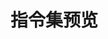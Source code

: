 # 指令集预览

<script setup>
import { ref, computed } from 'vue';

const directives = ref([
  {
    name: 'v-copy',
    description: '一键复制文本内容，支持动态文本和复制状态反馈',
    link: '/vuedir/directives/copy',
    category: '交互类'
  },
  {
    name: 'v-focus',
    description: '自动聚焦表单元素，提升表单交互体验',
    link: '/vuedir/directives/focus',
    category: '表单类'
  },
  {
    name: "v-pwdvisible",
    description: "密码可见性切换功能",
    link: "/vuedir/directives/pwdvisible",
    category: '表单类'
  },
  {
    name: "v-clearable",
    description: "为输入框或文本域添加一个清除按钮，点击后可以快速清空内容",
    link: "/vuedir/directives/clearable",
    category: '表单类'
  },
  {
    name: "v-debounce",
    description: "防抖函数，用于减少事件触发频率",
    link: "/vuedir/directives/debounce",
    category: '交互类'
  },
  {
    name: "v-throttle",
    description: "节流函数，用于控制事件触发频率",
    link: "/vuedir/directives/throttle",
    category: '交互类'
  },
  {
    name: 'v-highlight',
    description: '灵活的文本高亮效果，支持多种颜色格式和自动对比度',
    link: '/vuedir/directives/highlight',
    category: '视觉类'
  },
  {
    name: 'v-watermarker',
    description: '为元素添加水印效果，支持自定义水印文本和样式',
    link: '/vuedir/directives/watermarker',
    category: '视觉类'
  },
  {
    name: 'v-longpress',
    description: '长按事件功能，支持自定义长按时间',
    link: '/vuedir/directives/longpress',
    category: '交互类'
  },
  {
    name: 'v-spare',
    description: '处理图片加载失败场景，自动切换到备用图片',
    link: '/vuedir/directives/spare',
    category: '视觉类'
  },
  {
    name: 'v-doubleclick',
    description: '双击事件处理，提供更丰富的交互方式',
    link: '/vuedir/directives/doubleclick',
    category: '交互类'
  },
  {
    name: 'v-threeclick',
    description: '三击事件处理，支持自定义三击时间',
    link: '/vuedir/directives/threeclick',
    category: '交互类' 
  },
  {
    name: "v-drag",
    description: '创建可拖动的元素，支持设置范围、设置回掉函数',
    link: '/vuedir/directives/drag',
    category: '交互类'
  },
  {
    name: 'v-countup',
    description: '数字滚动动画效果，支持指定目标数值或使用元素内容作为目标值',
    link: '/vuedir/directives/countup',
    category: '视觉类'
  },
  {
    name: 'v-lazyload',
    description: '图片懒加载功能，支持自定义加载时机',
    link: '/vuedir/directives/lazyload',
    category: '视觉类'
  }
]);

const categories = {
  '交互类': 'var(--vp-c-brand)',
  '视觉类': 'var(--vp-c-green)',
  '表单类': 'var(--vp-c-yellow)'
};

const groupedDirectives = computed(() => {
  const groups = {};
  directives.value.forEach(directive => {
    if (!groups[directive.category]) {
      groups[directive.category] = [];
    }
    groups[directive.category].push(directive);
  });
  return groups;
});
</script>

<style>
.category-section {
  margin-bottom: 3rem;
}

.category-title {
  font-size: 1.5rem;
  font-weight: 600;
  margin-bottom: 1.5rem;
  padding-bottom: 0.5rem;
}

.directive-grid {
  display: grid;
  grid-template-columns: repeat(3, 1fr);
  gap: 1.5rem;
  margin: 1rem 0;
}

@media (max-width: 1200px) {
  .directive-grid {
    grid-template-columns: repeat(2, 1fr);
  }
}

@media (max-width: 768px) {
  .directive-grid {
    grid-template-columns: 1fr;
  }
}

.directive-card {
  border: 1px solid var(--vp-c-divider);
  border-radius: 8px;
  padding: 1.5rem;
  transition: all 0.3s ease;
  cursor: pointer;
  text-decoration: none;
  height: 100%;
  display: flex;
  flex-direction: column;
}

.directive-card:hover {
  transform: translateY(-2px);
  box-shadow: 0 4px 12px rgba(0, 0, 0, 0.1);
  border-color: var(--vp-c-brand);
}

.directive-name {
  font-size: 1.25rem;
  font-weight: 600;
  color: var(--vp-c-brand);
  margin-bottom: 0.75rem;
}

.directive-description {
  color: var(--vp-c-text-2);
  line-height: 1.5;
  overflow: hidden;
  text-overflow: ellipsis;
  display: -webkit-box;
  -webkit-line-clamp: 2;
  -webkit-box-orient: vertical;
  flex-grow: 1;
}
</style>

<template v-for="(directives, category) in groupedDirectives" :key="category">
  <div class="category-section">
    <h2 class="category-title" :style="{ color: categories[category] }">
      {{ category }}
    </h2>
    <div class="directive-grid">
      <a
        v-for="directive in directives"
        :key="directive.name"
        :href="directive.link"
        class="directive-card"
      >
        <div class="directive-name">{{ directive.name }}</div>
        <div class="directive-description">{{ directive.description }}</div>
      </a>
    </div>
  </div>
</template>
